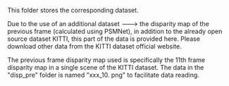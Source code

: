 This folder stores the corresponding dataset.

Due to the use of an additional dataset ---> the disparity map of the previous frame (calculated using PSMNet), in addition to the already open source dataset KITTI, this part of the data is provided here. Please download other data from the KITTI dataset official website.

The previous frame disparity map used is specifically the 11th frame disparity map in a single scene of the KITTI dataset. The data in the "disp_pre" folder is named "xxx_10. png" to facilitate data reading.
